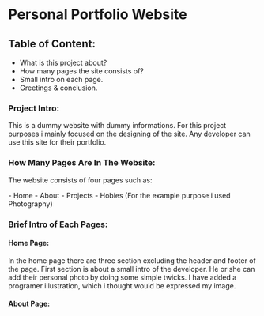 # Personal Portfolio Website
## Table of Content:
- What is this project about?
- How many pages the site consists of?
- Small intro on each page.
- Greetings & conclusion.

### Project Intro:
<p>This is a dummy website with dummy informations. For this project purposes i mainly focused on the designing of the site. Any developer can use this site for their portfolio.</p> 

### How Many Pages Are In The Website:
<p>The website consists of four pages such as:</p>
- Home
- About
- Projects
- Hobies (For the example purpose i used Photography)

### Brief Intro of Each Pages:
#### Home Page:
<p>In the home page there are three section excluding the header and footer of the page. First section is about a small intro of the developer. He or she can add their personal photo by doing some simple twicks. I have added a programer illustration, which i thought would be expressed my image.</p>

#### About Page:

